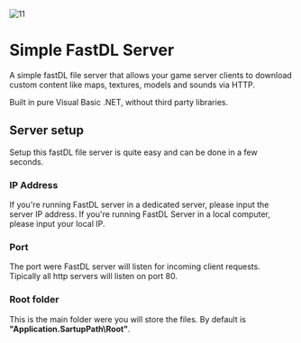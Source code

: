 ![11](https://github.com/fpaezf/FastDL-Server/assets/28062918/b1762b7a-4544-4cf9-8f03-ed1c29c27f75)

# Simple FastDL Server
A simple fastDL file server that allows your game server clients to download custom content like maps, textures, models and sounds via HTTP.

Built in pure Visual Basic .NET, without third party libraries.


## Server setup
Setup this fastDL file server is quite easy and can be done in a few seconds.

### IP Address
If you're running FastDL server in a dedicated server, please input the server IP address.
If you're running FastDL Server in a local computer, please input your local IP.

### Port
The port were FastDL server will listen for incoming client requests. Tipically all http servers will listen on port 80.

### Root folder
This is the main folder were you will store the files. By default is **"Application.SartupPath\Root\"**.


